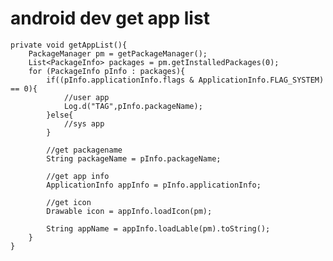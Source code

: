 # android dev get app list

    private void getAppList(){
        PackageManager pm = getPackageManager();
        List<PackageInfo> packages = pm.getInstalledPackages(0);
        for (PackageInfo pInfo : packages){
            if((pInfo.applicationInfo.flags & ApplicationInfo.FLAG_SYSTEM) == 0){
                //user app
                Log.d("TAG",pInfo.packageName);
            }else{
                //sys app
            }

            //get packagename
            String packageName = pInfo.packageName;
            
            //get app info
            ApplicationInfo appInfo = pInfo.applicationInfo;
            
            //get icon
            Drawable icon = appInfo.loadIcon(pm);

            String appName = appInfo.loadLable(pm).toString();
        }
    }




